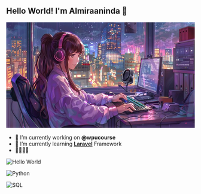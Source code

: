 ## Hello World! I'm Almiraaninda 👋

![Almiraaninda](img/Gambar1.jpg)
<!--
**Almiraaninda/Almiraaninda** is a ✨ _special_ ✨ repository because its `README.md` (this file) appears on your GitHub profile.

Here are some ideas to get you started:

- 🔭 I’m currently working on ...
- 🌱 I’m currently learning ...
- 👯 I’m looking to collaborate on ...
- 🤔 I’m looking for help with ...
- 💬 Ask me about ...
- 📫 How to reach me: ...
- 😄 Pronouns: ...
- ⚡ Fun fact: ...
-->


- 🔭 I’m currently working on **@wpucourse**
- 🌱 I’m currently learning [**Laravel**](https://laravel.com) Framework
- 🌷🌷🌷🌷

![Hello World](https://media2.giphy.com/media/v1.Y2lkPTc5MGI3NjExZ3hvdmtiM3pjc2lkd2o2aDk5N2dueG11cXhucGVrMTF1eTV0MmcwOSZlcD12MV9pbnRlcm5hbF9naWZfYnlfaWQmY3Q9Zw/fmkYSBlJt3XjNF6p9c/giphy.gif)

![Python](https://media1.giphy.com/media/v1.Y2lkPTc5MGI3NjExY2xxdng3Nm8wdDc1ZXJ5bTAzemtxMThjMzd6bTZ5NjhzejltYW9rayZlcD12MV9pbnRlcm5hbF9naWZfYnlfaWQmY3Q9Zw/coxQHKASG60HrHtvkt/giphy.gif)

![SQL](https://media2.giphy.com/media/v1.Y2lkPTc5MGI3NjExZTZhanN4ZzZkdWJ2OGt4ZmhwbjhtZnNubHFpYTJuN2Nvd2F6Y3h5bCZlcD12MV9pbnRlcm5hbF9naWZfYnlfaWQmY3Q9Zw/vISmwpBJUNYzukTnVx/giphy.gif)